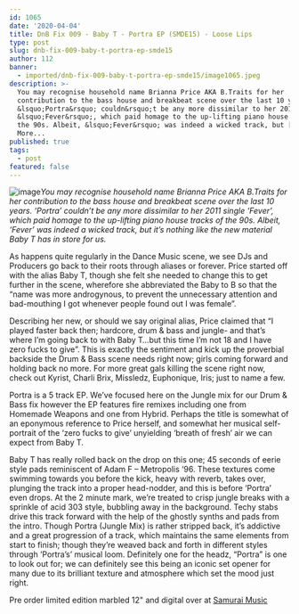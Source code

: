 ```yaml
---
id: 1065
date: '2020-04-04'
title: DnB Fix 009 - Baby T - Portra EP (SMDE15) - Loose Lips
type: post
slug: dnb-fix-009-baby-t-portra-ep-smde15
author: 112
banner:
  - imported/dnb-fix-009-baby-t-portra-ep-smde15/image1065.jpeg
description: >-
  You may recognise household name Brianna Price AKA B.Traits for her
  contribution to the bass house and breakbeat scene over the last 10 years.
  &lsquo;Portra&rsquo; couldn&rsquo;t be any more dissimilar to her 2011 single
  &lsquo;Fever&rsquo;, which paid homage to the up-lifting piano house tracks of
  the 90s. Albeit, &lsquo;Fever&rsquo; was indeed a wicked track, but [...]Read
  More...
published: true
tags:
  - post
featured: false
---
```

![image](../imported/dnb-fix-009-baby-t-portra-ep-smde15/image1065.jpeg)_You may recognise household name Brianna Price AKA B.Traits for her contribution to the bass house and breakbeat scene over the last 10 years. ‘Portra’ couldn’t be any more dissimilar to her 2011 single ‘Fever’, which paid homage to the up-lifting piano house tracks of the 90s. Albeit, ‘Fever’ was indeed a wicked track, but it’s nothing like the new material Baby T has in store for us._ 

As happens quite regularly in the Dance Music scene, we see DJs and Producers go back to their roots through aliases or forever. Price started off with the alias Baby T, though she felt she needed to change this to get further in the scene, wherefore she abbreviated the Baby to B so that the “name was more androgynous, to prevent the unnecessary attention and bad-mouthing I got whenever people found out I was female”.

Describing her new, or should we say original alias, Price claimed that “I played faster back then; hardcore, drum & bass and jungle- and that’s where I’m going back to with Baby T…but this time I’m not 18 and I have zero fucks to give”. This is exactly the sentiment and kick up the proverbial backside the Drum & Bass scene needs right now; girls coming forward and holding back no more. For more great gals killing the scene right now, check out Kyrist, Charli Brix, Missledz, Euphonique, Iris; just to name a few. 

Portra is a 5 track EP. We’ve focused here on the Jungle mix for our Drum & Bass fix however the EP features fire remixes including one from Homemade Weapons and one from Hybrid. Perhaps the title is somewhat of an eponymous reference to Price herself, and somewhat her musical self-portrait of the ‘zero fucks to give’ unyielding ‘breath of fresh’ air we can expect from Baby T. 

Baby T has really rolled back on the drop on this one; 45 seconds of eerie style pads reminiscent of Adam F – Metropolis ‘96. These textures come swimming towards you before the kick, heavy with reverb, takes over, plunging the track into a proper head-nodder, and this is before ‘Portra’ even drops. At the 2 minute mark, we’re treated to crisp jungle breaks with a sprinkle of acid 303 style, bubbling away in the background. Techy stabs drive this track forward with the help of the ghostly synths and pads from the intro. Though Portra (Jungle Mix) is rather stripped back, it’s addictive and a great progression of a track, which maintains the same elements from start to finish; though they’re weaved back and forth in different styles through ‘Portra’s’ musical loom. Definitely one for the headz, “Portra” is one to look out for; we can definitely see this being an iconic set opener for many due to its brilliant texture and atmosphere which set the mood just right.  

Pre order limited edition marbled 12" and digital over at [Samurai Music](http://samurai.lnk.to/smde15)